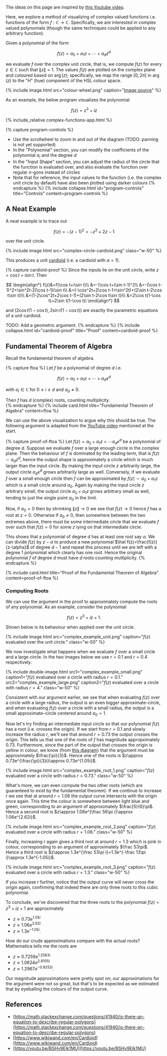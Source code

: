 ---
---

The ideas on this page are inspired by [this Youtube video](https://youtu.be/BSHv9Elk1MU).

Here, we explore a method of visualizing of complex valued functions i.e. functions of the form $f:\mathbb C\to\mathbb C$.
Specifically, we are interested in complex valued polynomials (though the same techniques could be applied to any arbitrary function).

Given a polynomial of the form

$$f(z)=a_0+a_1z+\cdots+a_dz^d$$

we evaluate $f$ over the complex unit circle, that is, we compute $f(z)$ for every $z\in\mathbb C$ such that $\|z\|=1$. The values $f(z)$ are plotted on the complex plane and coloured based on $\arg(z)$; specifically, we map the range $[0,2\pi]$ in $\arg(z)$ to the "H" (hue) component of the HSL colour space. 	

{% include image.html src="colour-wheel.png" caption="[Image source](https://www.newsshooter.com/2018/07/30/fiilex-matrix-ii-rgbw-hands-review/hue-color-wheel-by-degree/)" %}

As an example, the below program visualizes the polynomial 

$$
f(z)=z^3+iz
$$

{% include_relative complex-functions-app.html %}

{% capture program-controls %}
- Use the scrollwheel to zoom in and out of the diagram (TODO: panning is not yet supported)
- In the "Polynomial" section, you can modify the coefficients of the polynomial $a_i$ and the degree $d$
- In the "Input Shape" section, you can adjust the radius of the circle that the function is evaluated over, and also evaluate the function over regular $n$-gons instead of circles
- Note that for reference, the input values to the function (i.e. the complex unit circle by default) have also been plotted using darker colours
{% endcapture %}
{% include collapse.html id="program-controls" title="Controls" content=program-controls %}

## A Neat Example

A neat example is to trace out 

$$
f(z)=-(z-1)^2=-z^2+2z-1
$$

over the unit circle. 

{% include image.html src="complex-circle-cardioid.png" class="w-50" %}

This produces a unit [cardioid](https://www.wikiwand.com/en/Cardioid) (i.e. a cardioid with $a=1$).

{% capture cardioid-proof %}
Since the inputs lie on the unit circle, write $z=\cos t+i\sin t$. Then

$$
\begin{align*}
f(z)&=f(\cos t+i\sin t)\\
&=-(\cos t+i\sin t-1)^2\\
&=-(\cos t-1)^2+\sin^2t-2(\cos t-1)i\sin t\\
&=(-\cos^2t+2\cos t-1+\sin^2t)+(2\sin t-2\cos t\sin t)i\\
&=(1-2\cos^2t+2\cos t-1)+(2\sin t-2\cos t\sin t)i\\
&=2\cos t(1-\cos t)+2\sin t(1-\cos t)i
\end{align*}
$$

and $(2\cos t(1-\cos t),2\sin t(1-\cos t))$ are exactly the parametric equations of a unit cardioid.

TODO: Add a geometric argument.
{% endcapture %}
{% include collapse.html id="cardioid-proof" title="Proof" content=cardioid-proof %}

## Fundamental Theorem of Algebra

Recall the fundamental theorem of algebra.

{% capture ftoa %}
Let $f$ be a polynomial of degree $d$ i.e.

$$
f(z)=a_0+a_1z+\cdots+a_dx^d
$$

with $a_i\in\mathbb C$ for $0\leq i\leq d$ and $a_d\neq 0$.

Then $f$ has $d$ (complex) roots, counting multiplicity.	
{% endcapture %}
{% include card.html title="Fundamental Theorem of Algebra" content=ftoa %}

We can use the above visualization to argue why this should be true. The following argument is adapted from the <a href="https://youtu.be/BSHv9Elk1MU">YouTube video</a> mentioned at the start.

{% capture proof-of-ftoa %}
Let $f(z)=a_0+a_1z+\cdots a_dx^d$ be a polynomial of degree $d$. Suppose we evaluate $f$ over a large enough circle in the complex plane. Then the behaviour of $f$ is dominated by the leading term, that is $f(z)\sim a_dz^d$, hence the output shape is approximately a circle which is much larger than the input circle. By making the input circle $z$ arbitrarily large, the output circle $a_dx^d$ grows arbitrarily large as well. Conversely, if we evaluate $f$ over a small enough circle then $f$ can be approximated by $f(z)\sim a_0+a_1z$ which is a small circle around $a_0$. Again by making the input circle $z$ arbitrary small, the output circle $a_0+a_1z$ grows arbitrary small as well, tending to just the single point $a_0$ in the limit. 

Now, if $a_0=0$ then by shrinking $\|z\|\to 0$ we see that $f(z)\to 0$ hence $f$ has a root at $z=0$. Otherwise if $a_0\neq 0$, then somewhere between the two extremes above, there must be some intermediate circle that we evaluate $f$ over such that $f(z)=0$ for some $z$ lying on that intermediate circle.

This shows that a polynomial of degree $d$ has at least one root say $\alpha$. We can divide $f(z)$ by $z-\alpha$ to produce a new polynomial $\hat f(z)=\frac{f(z)}{z-\alpha}$ of degree $d-1$ and repeat this process until we are left with a degree 1 polynomial which clearly has one root. Hence the original polynomial $f$ of degree $d$ must have $d$ roots counting multiplicity.
{% endcapture %}

{% include card.html title="Proof of the Fundamental Theorem of Algebra" content=proof-of-ftoa %}

### Computing Roots

We can use the argument in the proof to approximately compute the roots of any polynomial. As an example, consider the polynomial

$$
f(z)=z^3+iz+1.
$$

Shown below is its behaviour when applied over the unit circle.

{% include image.html src="complex_example_unit.png" caption="$f(z)$ evaluated over the unit circle." class="w-50" %}

We now investigate what happens when we evaluate $f$ over a small circle and a large circle. In the two images below we use $r=0.1$ and $r=0.4$ respectively.

{% include double-image.html src1="complex_example_small.png" caption1="$f(z)$ evaluated over a circle with radius $r=0.1$." src2="complex_example_large.png" caption2="$f(z)$ evaluated over a circle with radius $r=4$." class="w-50" %}

Consistent with our argument earlier, we see that when evaluating $f(z)$ over a circle with a large radius, the output is an even bigger approximate-circle, and when evaluating $f(z)$ over a circle with a small radius, the output is a small approximate-circle centered around $a_0=1$.

Now let's try finding an intermediate input circle so that our polynomial $f(z)$ has a root (i.e. crosses the origin). If we start from $r=0.1$ and slowly increase the radius $r$, we'll see that around $r=0.73$ the output crosses the origin. This tells us that one of the roots of $f$ has magnitude appropximately $0.73$. Furthermore, since the part of the output that crosses the origin is yellow in colour, we know (from <a href="#colour wheel">this diagram</a>) that the argument must be approximately $\frac{\pi}{3}$. Hence one of the roots is $z\approx 0.73e^{\frac{\pi}{3}i}\approx 0.73e^{1.05i}$.

{% include image.html src="complex_example_root_1.png" caption="$f(z)$ evaluated over a circle with radius $r=0.73$." class="w-50" %}

What's more, we can even compute the two other roots (which are guaranteed to exist by the fundamental theorem). If we continue to increase $r$ we see that at around $r=1.06$ the output curve intersects with the origin once again. This time the colour is somewhere between light blue and green, corresponding to an argument of approximately $\frac{5}{6}\pi$. Hence a second root is $z\approx 1.06e^{\frac 56\pi i}\approx 1.06e^{2.62i}$.

{% include image.html src="complex_example_root_2.png" caption="$f(z)$ evaluated over a circle with radius $r=1.06$." class="w-50" %}

Finally, increasing $r$ again gives a third root at around $r=1.3$ which is pink in colour, corresponding to an argument of approximately $\frac 53\pi$. Hence a third root is $z\approx 1.3e^{\frac 53\pi i}=1.3e^{-\frac 13\pi i}\approx 1.3e^{-1.05i}$.

{% include image.html src="complex_example_root_3.png" caption="$f(z)$ evaluated over a circle with radius $r=1.3$." class="w-50" %}

If you increase $r$ further, notice that the output curve will never cross the origin again, confirming that indeed there are only three roots to this cubic polynomial.

To conclude, we've discovered that the three roots to the polynomial $f(z)=z^3+iz+1$ are approximately

- $z\approx 0.73e^{1.05i}$	
- $z\approx 1.06e^{2.62 i}$
- $z\approx 1.3e^{-1.05 i}$.

How do our crude approximations compare with the actual roots? Mathematica tells me the roots are

- $z\approx 0.7259e^{1.2563i}$
- $z\approx 1.0624e^{2.8105i}$
- $z\approx 1.2967e^{-0.9252i}$.

Our magnitude approximations were pretty spot on; our approximations for the argument were not so great, but that's to be expected as we estimated that by eyeballing the colours of the output curve.

## References

- [https://math.stackexchange.com/questions/41940/is-there-an-equation-to-describe-regular-polygons](https://math.stackexchange.com/questions/41940/is-there-an-equation-to-describe-regular-polygons)
- [https://www.wikiwand.com/en/Cardioid](https://www.wikiwand.com/en/Cardioid)
- [https://youtu.be/BSHv9Elk1MU](https://youtu.be/BSHv9Elk1MU)